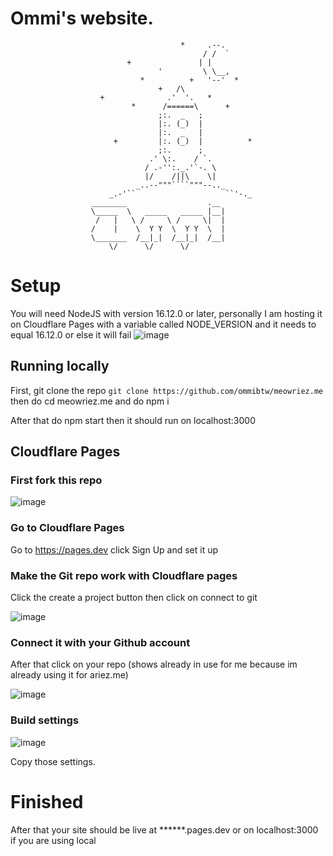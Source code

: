 # Ommi's website.

```
                                      *     .--.
                                           / /  `
                          +               | |
                                 '         \ \__,
                             *          +   '--'  *
                                 +   /\
                    +              .'  '.   *
                           *      /======\      +
                                 ;:.  _   ;
                                 |:. (_)  |
                                 |:.  _   |
                       +         |:. (_)  |          *
                                 ;:.      ;
                               .' \:.    / `.
                              / .-'':._.'`-. \
                              |/    /||\    \|
                            _..--"""````"""--.._
                      _.-'``                    ``'-._
                  ________                  .__ 
                  \_____  \   _____   _____ |__|
                   /   |   \ /     \ /     \|  |
                  /    |    \  Y Y  \  Y Y  \  |
                  \_______  /__|_|  /__|_|  /__|
                      \/      \/      \/    
```

# Setup

You will need NodeJS with version 16.12.0 or later, personally I am hosting it on Cloudflare Pages with a variable called NODE_VERSION and it needs to equal 16.12.0 or else it will fail ![image](https://github.com/ommibtw/meowriez.me/assets/111437912/3f80ad63-0fdb-4dfb-b3b3-0b545bcf6524)

## Running locally
First, git clone the repo ``git clone https://github.com/ommibtw/meowriez.me`` then do cd meowriez.me and do npm i

After that do npm start then it should run on localhost:3000

## Cloudflare Pages

### First fork this repo

![image](https://github.com/ommibtw/meowriez.me/assets/111437912/ae7880fa-7dd0-4ae1-bb4f-ea41d553ef99)

### Go to Cloudflare Pages

Go to https://pages.dev click Sign Up and set it up

### Make the Git repo work with Cloudflare pages

Click the create a project button then click on connect to git

![image](https://github.com/ommibtw/meowriez.me/assets/111437912/4bc0bd9d-e8bd-413f-97d7-b28b4435c6a3)

### Connect it with your Github account

After that click on your repo (shows already in use for me because im already using it for ariez.me)

![image](https://github.com/ommibtw/meowriez.me/assets/111437912/b4c66e7b-ece6-49b9-8b1b-6126b392b01e)


### Build settings

![image](https://github.com/ommibtw/meowriez.me/assets/111437912/1f930033-9c96-41a2-be47-64d3b4599425)

Copy those settings.

# Finished

After that your site should be live at ******.pages.dev or on localhost:3000 if you are using local
